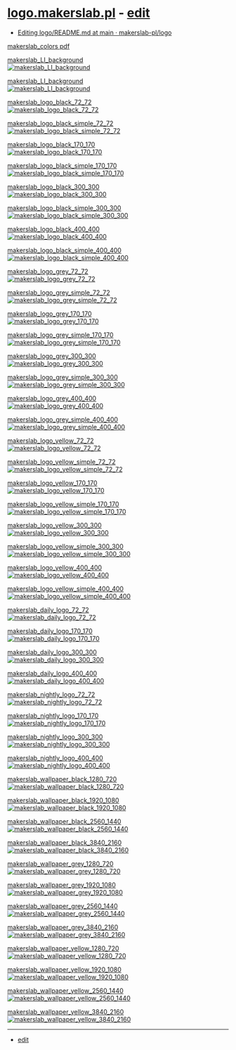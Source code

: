 # [logo.makerslab.pl](http://logo.makerslab.pl) - [edit](https://github.com/makerslab-pl/logo/edit/main/README.md)

+ [Editing logo/README.md at main · makerslab-pl/logo](https://github.com/makerslab-pl/logo/edit/main/README.md)

[makerslab_colors pdf](img/makerslab_colors.pdf)

[makerslab_LI_background <br> ![makerslab_LI_background](img/makerslab_LI_background.png)](img/makerslab_LI_background.png)

[makerslab_LI_background <br> ![makerslab_LI_background](img/makerslab_LI_background_yellow.png)](img/makerslab_LI_background_yellow.png)

[makerslab_logo_black_72_72 <br> ![makerslab_logo_black_72_72](img/makerslab_logo_black_72_72.png)](img/makerslab_logo_black_72_72.png)

[makerslab_logo_black_simple_72_72 <br> ![makerslab_logo_black_simple_72_72](img/makerslab_logo_black_simple_72_72.png)](img/makerslab_logo_black_simple_72_72.png)

[makerslab_logo_black_170_170 <br> ![makerslab_logo_black_170_170](img/makerslab_logo_black_170_170.png)](img/makerslab_logo_black_170_170.png)

[makerslab_logo_black_simple_170_170 <br> ![makerslab_logo_black_simple_170_170](img/makerslab_logo_black_simple_170_170.png)](img/makerslab_logo_black_simple_170_170.png)

[makerslab_logo_black_300_300 <br> ![makerslab_logo_black_300_300](img/makerslab_logo_black_300_300.png)](img/makerslab_logo_black_300_300.png)

[makerslab_logo_black_simple_300_300 <br> ![makerslab_logo_black_simple_300_300](img/makerslab_logo_black_simple_300_300.png)](img/makerslab_logo_black_simple_300_300.png)

[makerslab_logo_black_400_400 <br> ![makerslab_logo_black_400_400](img/makerslab_logo_black_400_400.png)](img/makerslab_logo_black_400_400.png)

[makerslab_logo_black_simple_400_400 <br> ![makerslab_logo_black_simple_400_400](img/makerslab_logo_black_simple_400_400.png)](img/makerslab_logo_black_simple_400_400.png)

[makerslab_logo_grey_72_72 <br> ![makerslab_logo_grey_72_72](img/makerslab_logo_grey_72_72.png)](img/makerslab_logo_grey_72_72.png)

[makerslab_logo_grey_simple_72_72 <br> ![makerslab_logo_grey_simple_72_72](img/makerslab_logo_grey_simple_72_72.png)](img/makerslab_logo_grey_simple_72_72.png)

[makerslab_logo_grey_170_170 <br> ![makerslab_logo_grey_170_170](img/makerslab_logo_grey_170_170.png)](img/makerslab_logo_grey_170_170.png)

[makerslab_logo_grey_simple_170_170 <br> ![makerslab_logo_grey_simple_170_170](img/makerslab_logo_grey_simple_170_170.png)](img/makerslab_logo_grey_simple_170_170.png)

[makerslab_logo_grey_300_300 <br> ![makerslab_logo_grey_300_300](img/makerslab_logo_grey_300_300.png)](img/makerslab_logo_grey_300_300.png)

[makerslab_logo_grey_simple_300_300 <br> ![makerslab_logo_grey_simple_300_300](img/makerslab_logo_grey_simple_300_300.png)](img/makerslab_logo_grey_simple_300_300.png)

[makerslab_logo_grey_400_400 <br> ![makerslab_logo_grey_400_400](img/makerslab_logo_grey_400_400.png)](img/makerslab_logo_grey_400_400.png)

[makerslab_logo_grey_simple_400_400 <br> ![makerslab_logo_grey_simple_400_400](img/makerslab_logo_grey_simple_400_400.png)](img/makerslab_logo_grey_simple_400_400.png)

[makerslab_logo_yellow_72_72 <br> ![makerslab_logo_yellow_72_72](img/makerslab_logo_yellow_72_72.png)](img/makerslab_logo_yellow_72_72.png)

[makerslab_logo_yellow_simple_72_72 <br> ![makerslab_logo_yellow_simple_72_72](img/makerslab_logo_yellow_simple_72_72.png)](img/makerslab_logo_yellow_simple_72_72.png)

[makerslab_logo_yellow_170_170 <br> ![makerslab_logo_yellow_170_170](img/makerslab_logo_yellow_170_170.png)](img/makerslab_logo_yellow_170_170.png)

[makerslab_logo_yellow_simple_170_170 <br> ![makerslab_logo_yellow_simple_170_170](img/makerslab_logo_yellow_simple_170_170.png)](img/makerslab_logo_yellow_simple_170_170.png)

[makerslab_logo_yellow_300_300 <br> ![makerslab_logo_yellow_300_300](img/makerslab_logo_yellow_300_300.png)](img/makerslab_logo_yellow_300_300.png)

[makerslab_logo_yellow_simple_300_300 <br> ![makerslab_logo_yellow_simple_300_300](img/makerslab_logo_yellow_simple_300_300.png)](img/makerslab_logo_yellow_simple_300_300.png)

[makerslab_logo_yellow_400_400 <br> ![makerslab_logo_yellow_400_400](img/makerslab_logo_yellow_400_400.png)](img/makerslab_logo_yellow_400_400.png)

[makerslab_logo_yellow_simple_400_400 <br> ![makerslab_logo_yellow_simple_400_400](img/makerslab_logo_yellow_simple_400_400.png)](img/makerslab_logo_yellow_simple_400_400.png)

[makerslab_daily_logo_72_72 <br> ![makerslab_daily_logo_72_72](img/makerslab_daily_logo_72_72.png)](img/makerslab_daily_logo_72_72.png)

[makerslab_daily_logo_170_170 <br> ![makerslab_daily_logo_170_170](img/makerslab_daily_logo_170_170.png)](img/makerslab_daily_logo_170_170.png)

[makerslab_daily_logo_300_300 <br> ![makerslab_daily_logo_300_300](img/makerslab_daily_logo_300_300.png)](img/makerslab_daily_logo_300_300.png)

[makerslab_daily_logo_400_400 <br> ![makerslab_daily_logo_400_400](img/makerslab_daily_logo_400_400.png)](img/makerslab_daily_logo_400_400.png)

[makerslab_nightly_logo_72_72 <br> ![makerslab_nightly_logo_72_72](img/makerslab_nightly_logo_72_72.png)](img/makerslab_nightly_logo_72_72.png)

[makerslab_nightly_logo_170_170 <br> ![makerslab_nightly_logo_170_170](img/makerslab_nightly_logo_170_170.png)](img/makerslab_nightly_logo_170_170.png)

[makerslab_nightly_logo_300_300 <br> ![makerslab_nightly_logo_300_300](img/makerslab_nightly_logo_300_300.png)](img/makerslab_nightly_logo_300_300.png)

[makerslab_nightly_logo_400_400 <br> ![makerslab_nightly_logo_400_400](img/makerslab_nightly_logo_400_400.png)](img/makerslab_nightly_logo_400_400.png)

[makerslab_wallpaper_black_1280_720 <br> ![makerslab_wallpaper_black_1280_720](img/makerslab_wallpaper_black_1280_720.jpg)](img/makerslab_wallpaper_black_1280_720.jpg)

[makerslab_wallpaper_black_1920_1080 <br> ![makerslab_wallpaper_black_1920_1080](img/makerslab_wallpaper_black_1920_1080.jpg)](img/makerslab_wallpaper_black_1920_1080.jpg)

[makerslab_wallpaper_black_2560_1440 <br> ![makerslab_wallpaper_black_2560_1440](img/makerslab_wallpaper_black_2560_1440.jpg)](img/makerslab_wallpaper_black_2560_1440.jpg)

[makerslab_wallpaper_black_3840_2160 <br> ![makerslab_wallpaper_black_3840_2160](img/makerslab_wallpaper_black_3840_2160.jpg)](img/makerslab_wallpaper_black_3840_2160.jpg)

[makerslab_wallpaper_grey_1280_720 <br> ![makerslab_wallpaper_grey_1280_720](img/makerslab_wallpaper_grey_1280_720.jpg)](img/makerslab_wallpaper_grey_1280_720.jpg)

[makerslab_wallpaper_grey_1920_1080 <br> ![makerslab_wallpaper_grey_1920_1080](img/makerslab_wallpaper_grey_1920_1080.jpg)](img/makerslab_wallpaper_grey_1920_1080.jpg)

[makerslab_wallpaper_grey_2560_1440 <br> ![makerslab_wallpaper_grey_2560_1440](img/makerslab_wallpaper_grey_2560_1440.jpg)](img/makerslab_wallpaper_grey_2560_1440.jpg)

[makerslab_wallpaper_grey_3840_2160 <br> ![makerslab_wallpaper_grey_3840_2160](img/makerslab_wallpaper_grey_3840_2160.jpg)](img/makerslab_wallpaper_grey_3840_2160.jpg)

[makerslab_wallpaper_yellow_1280_720 <br> ![makerslab_wallpaper_yellow_1280_720](img/makerslab_wallpaper_yellow_1280_720.jpg)](img/makerslab_wallpaper_yellow_1280_720.jpg)

[makerslab_wallpaper_yellow_1920_1080 <br> ![makerslab_wallpaper_yellow_1920_1080](img/makerslab_wallpaper_yellow_1920_1080.jpg)](img/makerslab_wallpaper_yellow_1920_1080.jpg)

[makerslab_wallpaper_yellow_2560_1440 <br> ![makerslab_wallpaper_yellow_2560_1440](img/makerslab_wallpaper_yellow_2560_1440.jpg)](img/makerslab_wallpaper_yellow_2560_1440.jpg)

[makerslab_wallpaper_yellow_3840_2160 <br> ![makerslab_wallpaper_yellow_3840_2160](img/makerslab_wallpaper_yellow_3840_2160.jpg)](img/makerslab_wallpaper_yellow_3840_2160.jpg)


---

+ [edit](https://github.com/makerslab-pl/logo/edit/main/README.md)

